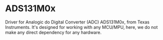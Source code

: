 # ADS131M0x
Driver for Analogic do Digital Converter (ADC) ADS131M0x, from Texas Instruments. It's designed for working with any MCU/MPU, here, we do not make any direct dependency for any hardware.
